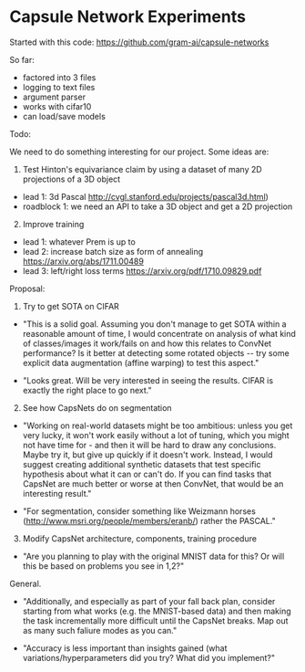 # Capsule Network Experiments

Started with this code: https://github.com/gram-ai/capsule-networks

So far:
 - factored into 3 files
 - logging to text files
 - argument parser
 - works with cifar10
 - can load/save models
 
Todo:

We need to do something interesting for our project. Some ideas are:

1. Test Hinton's equivariance claim by using a dataset of many 2D projections of a 3D object
 - lead 1: 3d Pascal http://cvgl.stanford.edu/projects/pascal3d.html)
 - roadblock 1: we need an API to take a 3D object and get a 2D projection
   
2. Improve training
 - lead 1: whatever Prem is up to
 - lead 2: increase batch size as form of annealing https://arxiv.org/abs/1711.00489 
 - lead 3: left/right loss terms https://arxiv.org/pdf/1710.09829.pdf

Proposal:

1. Try to get SOTA on CIFAR

 - "This is a solid goal. Assuming you don't manage to get SOTA within a reasonable amount of time, I would concentrate on analysis of what kind of classes/images it work/fails on and how this relates to ConvNet performance? Is it better at detecting some rotated objects -- try some explicit data augmentation (affine warping) to test this aspect."

 - "Looks great. Will be very interested in seeing the results. CIFAR is exactly the right place to go next."

2. See how CapsNets do on segmentation

 - "Working on real-world datasets might be too ambitious: unless you get very lucky, it won't work easily without a lot of tuning, which you might not have time for - and then it will be hard to draw any conclusions.  Maybe try it, but give up quickly if it doesn't work. Instead, I would suggest creating additional synthetic datasets that test specific hypothesis about what it can or can't do. If you can find tasks that CapsNet are much better or worse at then ConvNet, that would be an interesting result."

 - "For segmentation, consider something like Weizmann horses (http://www.msri.org/people/members/eranb/) rather the PASCAL."

3. Modify CapsNet architecture, components, training procedure

 - "Are you planning to play with the original MNIST data for this? Or will this be based on problems you see in 1,2?"

General.

 - "Additionally, and especially as part of your fall back plan, consider starting from what works (e.g. the MNIST-based data) and then making the task incrementally more difficult until the CapsNet breaks. Map out as many such faliure modes as you can."

 - "Accuracy is less important than insights gained (what variations/hyperparameters did you try? What did you implement?"
